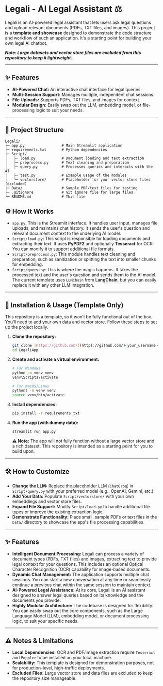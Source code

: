 # Legali - AI Legal Assistant ⚖️

Legali is an AI-powered legal assistant that lets users ask legal questions and upload relevant documents (PDFs, TXT files, and images). This project is a **template and showcase** designed to demonstrate the code structure and workflow of such an application. It's a starting point for building your own legal AI chatbot.

***Note: Large datasets and vector store files are excluded from this repository to keep it lightweight.***

---

## ✨ Features

* **AI-Powered Chat:** An interactive chat interface for legal queries.
* **Multi-Session Support:** Manages multiple, independent chat sessions.
* **File Uploads:** Supports PDFs, TXT files, and images for context.
* **Modular Design:** Easily swap out the LLM, embedding model, or file-processing logic to suit your needs.

---

## 📁 Project Structure
```
Legali/
├─ app.py                 # Main Streamlit application
├─ requirements.txt       # Python dependencies
├─ Script/
│   ├─ load.py            # Document loading and text extraction
│   ├─ preprocess.py      # Text cleaning and preparation
│   ├─ query.py           # Processes queries and interacts with the AI
│   ├─ test.py            # Example usage of the modules
│   └─ vectorstore/       # Placeholder for your vector store files (excluded)
├─ Data/                  # Sample PDF/text files for testing
├─ .gitignore             # Git ignore file for large files
└─ README.md              # This file
```

## ⚙️ How It Works

* `app.py`: This is the Streamlit interface. It handles user input, manages file uploads, and maintains chat history. It sends the user's question and relevant document context to the underlying AI model.
* `Script/load.py`: This script is responsible for loading documents and extracting their text. It uses **PyPDF2** and optionally **Tesseract** for OCR. You can modify it to support additional file formats.
* `Script/preprocess.py`: This module handles text cleaning and preparation, such as sanitization or splitting the text into smaller chunks for embedding.
* `Script/query.py`: This is where the magic happens. It takes the processed text and the user's question and sends them to the AI model. The current template uses `LLMChain` from **LangChain**, but you can easily replace it with any other LLM integration.

---

## 🚀 Installation & Usage (Template Only)

This repository is a template, so it won't be fully functional out of the box. You'll need to add your own data and vector store. Follow these steps to set up the project locally.

1.  **Clone the repository:**
    ```bash
    git clone [https://github.com/](https://github.com/)<your_username>/LegaliApp.git
    cd LegaliApp
    ```

2.  **Create and activate a virtual environment:**
    ```bash
    # For Windows
    python -m venv venv
    venv\Scripts\activate

    # For macOS/Linux
    python3 -m venv venv
    source venv/bin/activate
    ```

3.  **Install dependencies:**
    ```bash
    pip install -r requirements.txt
    ```

4.  **Run the app (with dummy data):**
    ```bash
    streamlit run app.py
    ```
    ⚠️ **Note:** The app will not fully function without a large vector store and a rich dataset. This repository is intended as a starting point for you to build upon.

---

## 🛠️ How to Customize

* **Change the LLM:** Replace the placeholder LLM (`ChatGroq`) in `Script/query.py` with your preferred model (e.g., OpenAI, Gemini, etc.).
* **Add Your Data:** Populate `Script/vectorstore/` with your own embeddings and vector store files.
* **Expand File Support:** Modify `Script/load.py` to handle additional file types or improve the existing extraction logic.
* **Demonstrate Functionality:** Place small, sample PDFs or text files in the `Data/` directory to showcase the app's file processing capabilities.

---

## ✨ Features

* **Intelligent Document Processing:** Legali can process a variety of document types (PDFs, TXT files) and images, extracting text to provide legal context for your questions. This includes an optional Optical Character Recognition (OCR) capability for image-based documents.
* **Dynamic Chat Management:** The application supports multiple chat sessions. You can start a new conversation at any time or seamlessly continue a previous chat within the same session to maintain context.
* **AI-Powered Legal Assistance:** At its core, Legali is an AI assistant designed to answer legal queries based on its knowledge and the documents you provide.
* **Highly Modular Architecture:** The codebase is designed for flexibility. You can easily swap out the core components, such as the Large Language Model (LLM), embedding model, or document processing logic, to suit your specific needs.

---

## ⚠️ Notes & Limitations

* **Local Dependencies:** OCR and PDF/image extraction require `Tesseract` and `Poppler` to be installed on your local machine.
* **Scalability:** This template is designed for demonstration purposes, not for production-level, high-traffic deployments.
* **Excluded Files:** Large vector store and data files are excluded to keep the repository size manageable.
